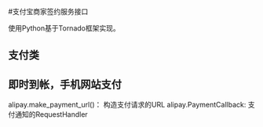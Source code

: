 #支付宝商家签约服务接口

使用Python基于Tornado框架实现。

## 支付类

## 即时到帐，手机网站支付
alipay.make_payment_url()： 构造支付请求的URL
alipay.PaymentCallback: 支付通知的RequestHandler
